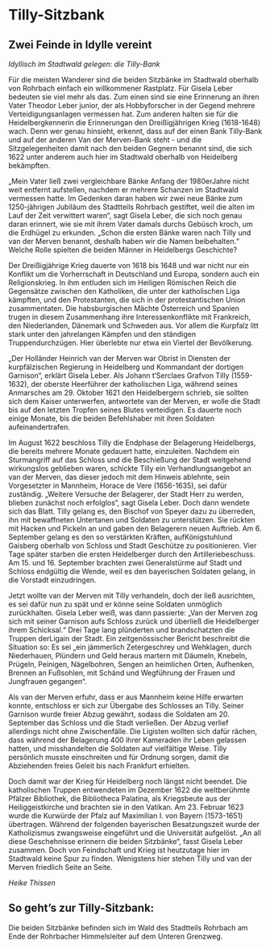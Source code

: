 # Tilly-Sitzbank

## Zwei Feinde in Idylle vereint

*Idyllisch im Stadtwald gelegen: die Tilly-Bank*

Für die meisten Wanderer sind die beiden Sitzbänke im Stadtwald oberhalb von Rohrbach einfach ein willkommener Rastplatz. Für Gisela Leber bedeuten sie viel mehr als das. Zum einen sind sie eine Erinnerung an ihren Vater Theodor Leber junior, der als Hobbyforscher in der Gegend mehrere Verteidigungsanlagen vermessen hat. Zum anderen halten sie für die Heidelbergkennerin die Erinnerungan den Dreißigjährigen Krieg (1618-1648) wach. Denn wer genau hinsieht, erkennt, dass auf der einen Bank Tilly-Bank und auf der anderen Van der Merven-Bank steht - und die Sitzgelegenheiten damit nach den beiden Gegnern benannt sind, die sich 1622 unter anderem auch hier im Stadtwald oberhalb von Heidelberg bekämpften. 

„Mein Vater ließ zwei vergleichbare Bänke Anfang der 1980erJahre nicht weit entfernt aufstellen, nachdem er mehrere Schanzen im Stadtwald vermessen hatte. Im Gedenken daran haben wir zwei
neue Bänke zum 1250-jährigen Jubiläum des Stadtteils Rohrbach gestiftet, weil die alten im Lauf der Zeit verwittert waren“, sagt Gisela Leber, die sich noch genau daran erinnert, wie sie mit ihrem Vater damals durchs Gebüsch kroch, um die Erdhügel zu erkunden. „Schon die ersten Bänke waren nach Tilly und van der Merven benannt, deshalb haben wir die Namen beibehalten.“ Welche Rolle spielten die beiden Männer in Heidelbergs Geschichte?

Der Dreißigjährige Krieg dauerte von 1618 bis 1648 und war nicht nur ein Konflikt um die Vorherrschaft in Deutschland und Europa, sondern auch ein Religionskrieg. In ihm entluden sich im Heiligen Römischen Reich die Gegensätze zwischen den Katholiken, die unter der katholischen Liga kämpften, und den Protestanten, die sich in der protestantischen Union zusammentaten. Die habsburgischen Mächte Österreich und Spanien trugen in diesem Zusammenhang ihre Interessenkonflikte mit Frankreich, den Niederlanden, Dänemark und Schweden aus. Vor allem die Kurpfalz litt stark unter den jahrelangen Kämpfen und den ständigen Truppendurchzügen. Hier überlebte nur etwa ein Viertel der Bevölkerung.

„Der Holländer Heinrich van der Merven war Obrist in Diensten der kurpfälzischen Regierung in Heidelberg und Kommandant der dortigen Garnison“, erklärt Gisela Leber. Als Johann t‘Serclaes Grafvon Tilly (1559-1632), der oberste Heerführer der katholischen Liga, während seines Anmarsches am 29. Oktober 1621 den Heidelbergern schrieb, sie sollten sich dem Kaiser unterwerfen, antwortete van der Merven, er wolle die Stadt bis auf den letzten Tropfen seines Blutes verteidigen. Es dauerte noch einige Monate, bis die beiden Befehlshaber mit ihren Soldaten aufeinandertrafen.

Im August 1622 beschloss Tilly die Endphase der Belagerung Heidelbergs, die bereits mehrere Monate gedauert hatte, einzuleiten. Nachdem ein Sturmangriff auf das Schloss und die Beschießung der Stadt weitgehend wirkungslos geblieben waren, schickte Tilly ein Verhandlungsangebot an van der Merven, das dieser jedoch mit dem Hinweis ablehnte, sein Vorgesetzter in Mannheim, Horace de Vere (1656-1635), sei dafür zuständig. „Weitere Versuche der Belagerer, der Stadt Herr zu werden, blieben zunächst noch erfolglos“, sagt Gisela Leber. Doch dann wendete sich das Blatt. Tilly gelang es, den Bischof von Speyer dazu zu überreden, ihn mit bewaffneten Untertanen und Soldaten zu unterstützen. Sie rückten mit Hacken und Pickeln an und gaben den Belagerern neuen Auftrieb. Am 6. September gelang es den so verstärkten Kräften, aufKönigstuhlund Gaisberg oberhalb von Schloss und Stadt Geschütze zu positionieren. Vier Tage später starben die ersten Heidelberger durch den Artilleriebeschuss. Am 15. und 16. September brachten zwei Generalstürme auf Stadt und Schloss endgültig die Wende, weil es den bayerischen Soldaten gelang, in die Vorstadt einzudringen.

Jetzt wollte van der Merven mit Tilly verhandeln, doch der ließ ausrichten, es sei dafür nun zu spät und er könne seine Soldaten unmöglich zurückhalten. Gisela Leber weiß, was dann passierte: „Van der Merven zog sich mit seiner Garnison aufs Schloss zurück und überließ die Heidelberger ihrem Schicksal.“ Drei Tage lang plünderten und brandschatzten die Truppen derLigain der Stadt. Ein zeitgenössischer Bericht beschreibt die Situation so: Es sei „ein jämmerlich Zetergeschrey und Wehklagen, durch Niederhauen, Plündern und Geld heraus martern mit Däumeln, Knebeln, Prügeln, Peinigen, Nägelbohren, Sengen an heimlichen Orten, Aufhenken, Brennen an Fußsohlen, mit Schänd und Wegführung der Frauen und Jungfrauen gegangen“.

Als van der Merven erfuhr, dass er aus Mannheim keine Hilfe erwarten konnte, entschloss er sich zur Übergabe des Schlosses an Tilly. Seiner Garnison wurde freier Abzug gewährt, sodass die Soldaten am 20. September das Schloss und die Stadt verließen. Der Abzug verlief allerdings nicht ohne Zwischenfälle. Die Ligisten wollten sich dafür rächen, dass während der Belagerung 400 ihrer Kameraden ihr Leben gelassen hatten, und misshandelten die Soldaten auf vielfältige Weise. Tilly persönlich musste einschreiten und für Ordnung sorgen, damit die Abziehenden freies Geleit bis nach Frankfurt erhielten.

Doch damit war der Krieg für Heidelberg noch längst nicht beendet. Die katholischen Truppen entwendeten im Dezember 1622 die weltberühmte Pfälzer Bibliothek, die Bibliotheca Palatina, als Kriegsbeute aus der Heiliggeistkirche und brachten sie in den Vatikan. Am 23. Februar 1623 wurde die Kurwürde der Pfalz auf Maximilian I. von Bayern (1573-1651) übertragen. Während der folgenden bayerischen Besatzungszeit wurde der Katholizismus zwangsweise eingeführt und die Universität aufgelöst. „An all diese Geschehnisse erinnern die beiden Sitzbänke“, fasst Gisela Leber zusammen. Doch von Feindschaft und Krieg ist heutzutage hier im Stadtwald keine Spur zu finden. Wenigstens hier stehen Tilly und van der Merven friedlich Seite an Seite.

*Heike Thissen*

## So geht’s zur Tilly-Sitzbank:

Die beiden Sitzbänke befinden sich im Wald des Stadtteils Rohrbach am Ende der Rohrbacher Himmelsleiter auf dem Unteren Grenzweg. 